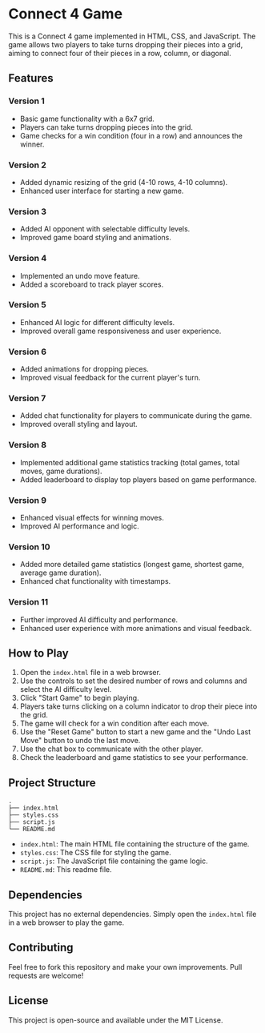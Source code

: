 # Connect 4 Game

This is a Connect 4 game implemented in HTML, CSS, and JavaScript. The game allows two players to take turns dropping their pieces into a grid, aiming to connect four of their pieces in a row, column, or diagonal.

## Features

### Version 1
- Basic game functionality with a 6x7 grid.
- Players can take turns dropping pieces into the grid.
- Game checks for a win condition (four in a row) and announces the winner.

### Version 2
- Added dynamic resizing of the grid (4-10 rows, 4-10 columns).
- Enhanced user interface for starting a new game.

### Version 3
- Added AI opponent with selectable difficulty levels.
- Improved game board styling and animations.

### Version 4
- Implemented an undo move feature.
- Added a scoreboard to track player scores.

### Version 5
- Enhanced AI logic for different difficulty levels.
- Improved overall game responsiveness and user experience.

### Version 6
- Added animations for dropping pieces.
- Improved visual feedback for the current player's turn.

### Version 7
- Added chat functionality for players to communicate during the game.
- Improved overall styling and layout.

### Version 8
- Implemented additional game statistics tracking (total games, total moves, game durations).
- Added leaderboard to display top players based on game performance.

### Version 9
- Enhanced visual effects for winning moves.
- Improved AI performance and logic.

### Version 10
- Added more detailed game statistics (longest game, shortest game, average game duration).
- Enhanced chat functionality with timestamps.

### Version 11
- Further improved AI difficulty and performance.
- Enhanced user experience with more animations and visual feedback.

## How to Play

1. Open the `index.html` file in a web browser.
2. Use the controls to set the desired number of rows and columns and select the AI difficulty level.
3. Click "Start Game" to begin playing.
4. Players take turns clicking on a column indicator to drop their piece into the grid.
5. The game will check for a win condition after each move.
6. Use the "Reset Game" button to start a new game and the "Undo Last Move" button to undo the last move.
7. Use the chat box to communicate with the other player.
8. Check the leaderboard and game statistics to see your performance.

## Project Structure

```
.
├── index.html
├── styles.css
├── script.js
└── README.md
```

- `index.html`: The main HTML file containing the structure of the game.
- `styles.css`: The CSS file for styling the game.
- `script.js`: The JavaScript file containing the game logic.
- `README.md`: This readme file.

## Dependencies

This project has no external dependencies. Simply open the `index.html` file in a web browser to play the game.

## Contributing

Feel free to fork this repository and make your own improvements. Pull requests are welcome!

## License

This project is open-source and available under the MIT License.
